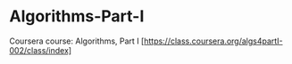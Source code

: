 Algorithms-Part-I
=================

Coursera course: Algorithms, Part I [https://class.coursera.org/algs4partI-002/class/index]